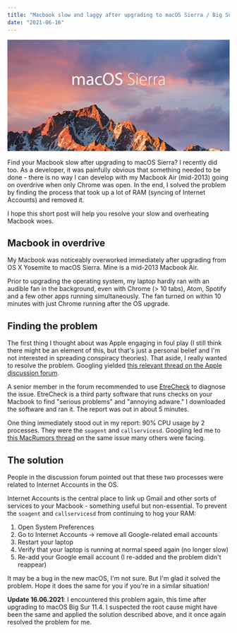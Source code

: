 ```yaml
---
title: "Macbook slow and laggy after upgrading to macOS Sierra / Big Sur"
date: "2021-06-16"
---
```


![mac os sierra banner](images/macos-sierra.jpg)

Find your Macbook slow after upgrading to macOS Sierra? I recently did too. As a developer, it was painfully obvious that something needed to be done - there is no way I can develop with my Macbook Air (mid-2013) going on overdrive when only Chrome was open. In the end, I solved the problem by finding the process that took up a lot of RAM (syncing of Internet Accounts) and removed it.

I hope this short post will help you resolve your slow and overheating Macbook woes.

## Macbook in overdrive

My Macbook was noticeably overworked immediately after upgrading from OS X Yosemite to macOS Sierra. Mine is a mid-2013 Macbook Air.

Prior to upgrading the operating system, my laptop hardly ran with an audible fan in the background, even with Chrome (> 10 tabs), Atom, Spotify and a few other apps running simultaneously. The fan turned on within 10 minutes with just Chrome running after the OS upgrade.

## Finding the problem

The first thing I thought about was Apple engaging in foul play (I still think there might be an element of this, but that's just a personal belief and I'm not interested in spreading conspiracy theories). That aside, I really wanted to resolve the problem. Googling yielded [this relevant thread on the Apple discussion forum](https://discussions.apple.com/thread/7680628?start=0&tstart=0).

A senior member in the forum recommended to use [EtreCheck](http://etrecheck.com/) to diagnose the issue. EtreCheck is a third party software that runs checks on your Macbook to find "serious problems" and "annoying adware." I downloaded the software and ran it. The report was out in about 5 minutes.

One thing immediately stood out in my report: 90% CPU usage by 2 processes. They were the `soagent` and `callservicesd`. Googling led me to [this MacRumors thread](https://forums.macrumors.com/threads/constantly-high-cpu-usage-soagent-callservicesd.1894835/) on the same issue many others were facing.

## The solution

People in the discussion forum pointed out that these two processes were related to Internet Accounts in the OS.

Internet Accounts is the central place to link up Gmail and other sorts of services to your Macbook - something useful but non-essential. To prevent the `soagent` and `callservicesd` from continuing to hog your RAM:

1. Open System Preferences
2. Go to Internet Accounts -> remove all Google-related email accounts
3. Restart your laptop
4. Verify that your laptop is running at normal speed again (no longer slow)
5. Re-add your Google email account (I re-added and the problem didn't reappear)

It may be a bug in the new macOS, I'm not sure. But I'm glad it solved the problem. Hope it does the same for you if you're in a similar situation!

**Update 16.06.2021**: I encountered this problem again, this time after upgrading to macOS Big Sur 11.4. I suspected the root cause might have been the same and applied the solution described above, and it once again resolved the problem for me.